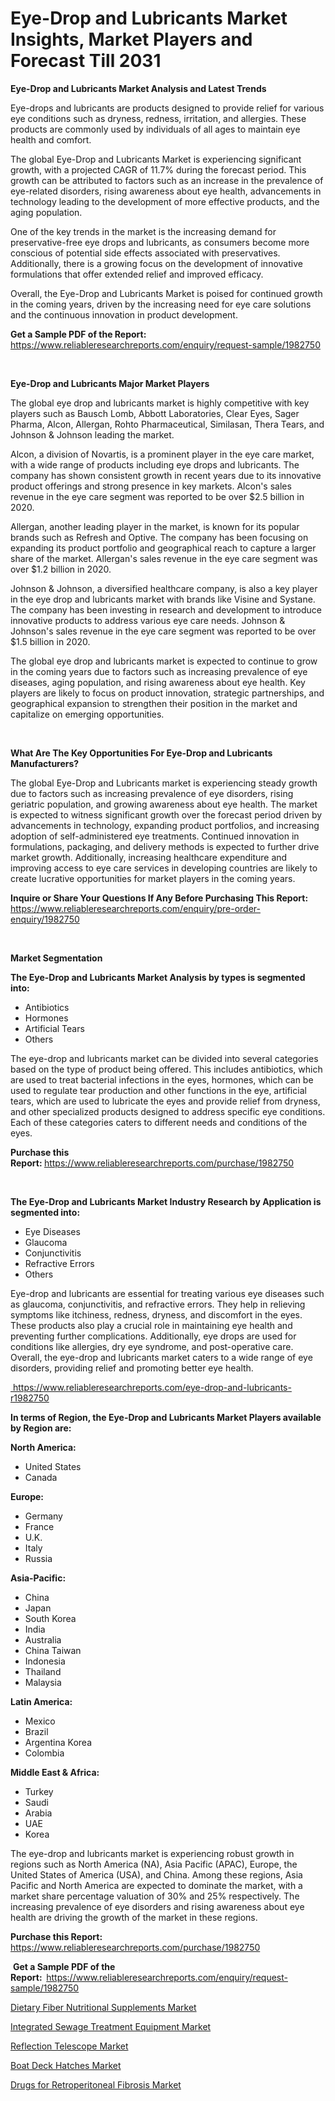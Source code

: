 <p><h1>Eye-Drop and Lubricants Market Insights, Market Players and Forecast Till 2031</h1></p><p><strong>Eye-Drop and Lubricants Market Analysis and Latest Trends</strong></p>
<p><p>Eye-drops and lubricants are products designed to provide relief for various eye conditions such as dryness, redness, irritation, and allergies. These products are commonly used by individuals of all ages to maintain eye health and comfort.</p><p>The global Eye-Drop and Lubricants Market is experiencing significant growth, with a projected CAGR of 11.7% during the forecast period. This growth can be attributed to factors such as an increase in the prevalence of eye-related disorders, rising awareness about eye health, advancements in technology leading to the development of more effective products, and the aging population.</p><p>One of the key trends in the market is the increasing demand for preservative-free eye drops and lubricants, as consumers become more conscious of potential side effects associated with preservatives. Additionally, there is a growing focus on the development of innovative formulations that offer extended relief and improved efficacy.</p><p>Overall, the Eye-Drop and Lubricants Market is poised for continued growth in the coming years, driven by the increasing need for eye care solutions and the continuous innovation in product development.</p></p>
<p><strong>Get a Sample PDF of the Report:&nbsp;</strong> <a href="https://www.reliableresearchreports.com/enquiry/request-sample/1982750">https://www.reliableresearchreports.com/enquiry/request-sample/1982750</a></p>
<p>&nbsp;</p>
<p><strong>Eye-Drop and Lubricants Major Market Players</strong></p>
<p><p>The global eye drop and lubricants market is highly competitive with key players such as Bausch Lomb, Abbott Laboratories, Clear Eyes, Sager Pharma, Alcon, Allergan, Rohto Pharmaceutical, Similasan, Thera Tears, and Johnson & Johnson leading the market.</p><p>Alcon, a division of Novartis, is a prominent player in the eye care market, with a wide range of products including eye drops and lubricants. The company has shown consistent growth in recent years due to its innovative product offerings and strong presence in key markets. Alcon's sales revenue in the eye care segment was reported to be over $2.5 billion in 2020.</p><p>Allergan, another leading player in the market, is known for its popular brands such as Refresh and Optive. The company has been focusing on expanding its product portfolio and geographical reach to capture a larger share of the market. Allergan's sales revenue in the eye care segment was over $1.2 billion in 2020.</p><p>Johnson & Johnson, a diversified healthcare company, is also a key player in the eye drop and lubricants market with brands like Visine and Systane. The company has been investing in research and development to introduce innovative products to address various eye care needs. Johnson & Johnson's sales revenue in the eye care segment was reported to be over $1.5 billion in 2020.</p><p>The global eye drop and lubricants market is expected to continue to grow in the coming years due to factors such as increasing prevalence of eye diseases, aging population, and rising awareness about eye health. Key players are likely to focus on product innovation, strategic partnerships, and geographical expansion to strengthen their position in the market and capitalize on emerging opportunities.</p></p>
<p>&nbsp;</p>
<p><strong>What Are The Key Opportunities For Eye-Drop and Lubricants Manufacturers?</strong></p>
<p><p>The global Eye-Drop and Lubricants market is experiencing steady growth due to factors such as increasing prevalence of eye disorders, rising geriatric population, and growing awareness about eye health. The market is expected to witness significant growth over the forecast period driven by advancements in technology, expanding product portfolios, and increasing adoption of self-administered eye treatments. Continued innovation in formulations, packaging, and delivery methods is expected to further drive market growth. Additionally, increasing healthcare expenditure and improving access to eye care services in developing countries are likely to create lucrative opportunities for market players in the coming years.</p></p>
<p><strong>Inquire or Share Your Questions If Any Before Purchasing This Report:</strong> <a href="https://www.reliableresearchreports.com/enquiry/pre-order-enquiry/1982750">https://www.reliableresearchreports.com/enquiry/pre-order-enquiry/1982750</a></p>
<p>&nbsp;</p>
<p><strong>Market Segmentation</strong></p>
<p><strong>The Eye-Drop and Lubricants Market Analysis by types is segmented into:</strong></p>
<p><ul><li>Antibiotics</li><li>Hormones</li><li>Artificial Tears</li><li>Others</li></ul></p>
<p><p>The eye-drop and lubricants market can be divided into several categories based on the type of product being offered. This includes antibiotics, which are used to treat bacterial infections in the eyes, hormones, which can be used to regulate tear production and other functions in the eye, artificial tears, which are used to lubricate the eyes and provide relief from dryness, and other specialized products designed to address specific eye conditions. Each of these categories caters to different needs and conditions of the eyes.</p></p>
<p><strong>Purchase this Report:&nbsp;</strong><a href="https://www.reliableresearchreports.com/purchase/1982750">https://www.reliableresearchreports.com/purchase/1982750</a></p>
<p>&nbsp;</p>
<p><strong>The Eye-Drop and Lubricants Market Industry Research by Application is segmented into:</strong></p>
<p><ul><li>Eye Diseases</li><li>Glaucoma</li><li>Conjunctivitis</li><li>Refractive Errors</li><li>Others</li></ul></p>
<p><p>Eye-drop and lubricants are essential for treating various eye diseases such as glaucoma, conjunctivitis, and refractive errors. They help in relieving symptoms like itchiness, redness, dryness, and discomfort in the eyes. These products also play a crucial role in maintaining eye health and preventing further complications. Additionally, eye drops are used for conditions like allergies, dry eye syndrome, and post-operative care. Overall, the eye-drop and lubricants market caters to a wide range of eye disorders, providing relief and promoting better eye health.</p></p>
<p><a href="https://www.reliableresearchreports.com/eye-drop-and-lubricants-r1982750">&nbsp;https://www.reliableresearchreports.com/eye-drop-and-lubricants-r1982750</a></p>
<p><strong>In terms of Region, the Eye-Drop and Lubricants Market Players available by Region are:</strong></p>
<p>
    <p> <strong> North America: </strong>
        <ul>
            <li>United States</li>
            <li>Canada</li>
        </ul>
        </p> 
    <p> <strong> Europe: </strong>
        <ul>
            <li>Germany</li>
            <li>France</li>
            <li>U.K.</li>
            <li>Italy</li>
            <li>Russia</li>
        </ul>
        </p> 
    <p> <strong> Asia-Pacific: </strong>
        <ul>
            <li>China</li>
            <li>Japan</li>
            <li>South Korea</li>
            <li>India</li>
            <li>Australia</li>
            <li>China Taiwan</li>
            <li>Indonesia</li>
            <li>Thailand</li>
            <li>Malaysia</li>
        </ul>
        </p> 
    <p> <strong> Latin America: </strong>
        <ul>
            <li>Mexico</li>
            <li>Brazil</li>
            <li>Argentina Korea</li>
            <li>Colombia</li>
        </ul>
        </p> 
    <p> <strong> Middle East & Africa: </strong>
        <ul>
            <li>Turkey</li>
            <li>Saudi</li>
            <li>Arabia</li>
            <li>UAE</li>
            <li>Korea</li>
        </ul>
    </p>
    </p>
<p><p>The eye-drop and lubricants market is experiencing robust growth in regions such as North America (NA), Asia Pacific (APAC), Europe, the United States of America (USA), and China. Among these regions, Asia Pacific and North America are expected to dominate the market, with a market share percentage valuation of 30% and 25% respectively. The increasing prevalence of eye disorders and rising awareness about eye health are driving the growth of the market in these regions.</p></p>
<p><strong>Purchase this Report: </strong><a href="https://www.reliableresearchreports.com/purchase/1982750">https://www.reliableresearchreports.com/purchase/1982750</a></p>
<p>&nbsp;<strong>Get a Sample PDF of the Report:&nbsp;&nbsp;</strong><a href="https://www.reliableresearchreports.com/enquiry/request-sample/1982750">https://www.reliableresearchreports.com/enquiry/request-sample/1982750</a></p>
<p><strong></strong></p>
<p><p><a href="https://github.com/kimjmgeh81/Market-Research-Report-List-2/blob/main/dietary-fiber-nutritional-supplements-market.md">Dietary Fiber Nutritional Supplements Market</a></p><p><a href="https://medium.com/@sarabits4122023/global-integrated-sewage-treatment-equipment-industry-research-report-competitive-landscape-089c5631564c">Integrated Sewage Treatment Equipment Market</a></p><p><a href="https://medium.com/@malcowens787546/global-reflection-telescope-market-trends-insights-into-growth-opportunities-and-challenges-413b55220fe6">Reflection Telescope Market</a></p><p><a href="https://medium.com/@ameliahaleyi77567/global-boat-deck-hatches-market-exploring-market-share-market-trends-and-future-growth-2fdf20f4baf7">Boat Deck Hatches Market</a></p><p><a href="https://github.com/claudianurdin/Market-Research-Report-List-2/blob/main/drugs-for-retroperitoneal-fibrosis-market.md">Drugs for Retroperitoneal Fibrosis Market</a></p></p>
